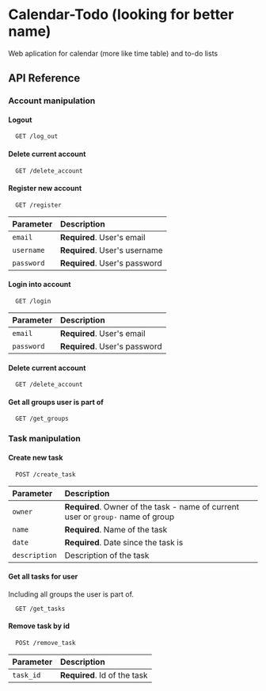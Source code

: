 # Calendar-Todo (looking for better name)

Web aplication for calendar (more like time table) and to-do lists

## API Reference

### Account manipulation

#### Logout

```http
  GET /log_out
```

#### Delete current account

```http
  GET /delete_account
```

#### Register new account

```http
  GET /register
```

| Parameter  | Description                   |
| :--------- | :---------------------------- |
| `email`    | **Required**. User's email    |
| `username` | **Required**. User's username |
| `password` | **Required**. User's password |

#### Login into account

```http
  GET /login
```

| Parameter  | Description                   |
| :--------- | :---------------------------- |
| `email`    | **Required**. User's email    |
| `password` | **Required**. User's password |

#### Delete current account

```http
  GET /delete_account
```

#### Get all groups user is part of

```http
  GET /get_groups
```

### Task manipulation

#### Create new task

```http
  POST /create_task
```

| Parameter     | Description                                                                      |
| :------------ | :------------------------------------------------------------------------------- |
| `owner`       | **Required**. Owner of the task - name of current user or `group-` name of group |
| `name`        | **Required**. Name of the task                                                   |
| `date`        | **Required**. Date since the task is                                             |
| `description` | Description of the task                                                          |

#### Get all tasks for user

Including all groups the user is part of.

```http
  GET /get_tasks
```

#### Remove task by id

```http
  POSt /remove_task
```

| Parameter | Description                  |
| :-------- | :--------------------------- |
| `task_id` | **Required**. Id of the task |
